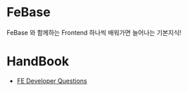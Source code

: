 # FeBase
FeBase 와 함께하는 Frontend 하나씩 배워가면 늘어나는 기본지식!

# HandBook

* [FE Developer Questions](https://github.com/h5bp/Front-end-Developer-Interview-Questions/tree/master/src/translations/korean#JS-%EA%B4%80%EB%A0%A8-%EC%A7%88%EB%AC%B8)
